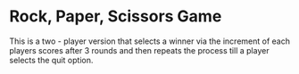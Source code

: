 # Rock, Paper, Scissors Game
 This is a two - player version that selects a winner via the increment of each players scores after 3 rounds and then repeats the process till a player selects the quit option.
